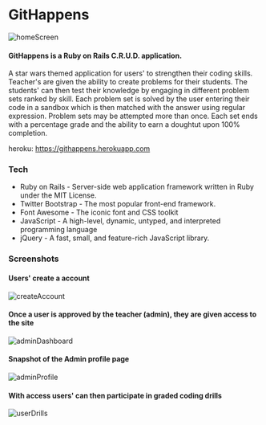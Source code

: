 # GitHappens
![homeScreen](https://github.com/wrightmk/GitHappens/blob/master/readMeImages/Screen%20Shot%202017-04-12%20at%203.59.18%20PM.png)

#### GitHappens is a Ruby on Rails C.R.U.D. application.

A star wars themed application for users' to strengthen their coding skills.  Teacher's are given the ability to create problems for their students.  The students' can then test their knowledge by engaging in different problem sets ranked by skill.  Each problem set is solved by the user entering their code in a sandbox which is then matched with the answer using regular expression.  Problem sets may be attempted more than once.  Each set ends with a percentage grade and the ability to earn a doughtut upon 100% completion.

heroku: https://githappens.herokuapp.com


### Tech

- Ruby on Rails - Server-side web application framework written in Ruby under the MIT License.
- Twitter Bootstrap - The most popular front-end framework.
- Font Awesome - The iconic font and CSS toolkit
- JavaScript - A high-level, dynamic, untyped, and interpreted programming language
- jQuery -  A fast, small, and feature-rich JavaScript library.

### Screenshots

#### Users' create a account
![createAccount](https://github.com/wrightmk/GitHappens/blob/master/readMeImages/Screen%20Shot%202017-04-12%20at%204.01.22%20PM.png)

#### Once a user is approved by the teacher (admin), they are given access to the site
![adminDashboard](https://github.com/wrightmk/GitHappens/blob/master/readMeImages/Screen%20Shot%202017-04-12%20at%204.10.34%20PM.png)

#### Snapshot of the Admin profile page
![adminProfile](https://github.com/wrightmk/GitHappens/blob/master/readMeImages/Screen%20Shot%202017-04-12%20at%203.58.43%20PM.png)

#### With access users' can then participate in graded coding drills
![userDrills](https://github.com/wrightmk/GitHappens/blob/master/readMeImages/Screen%20Shot%202017-04-12%20at%205.35.54%20PM.png)



